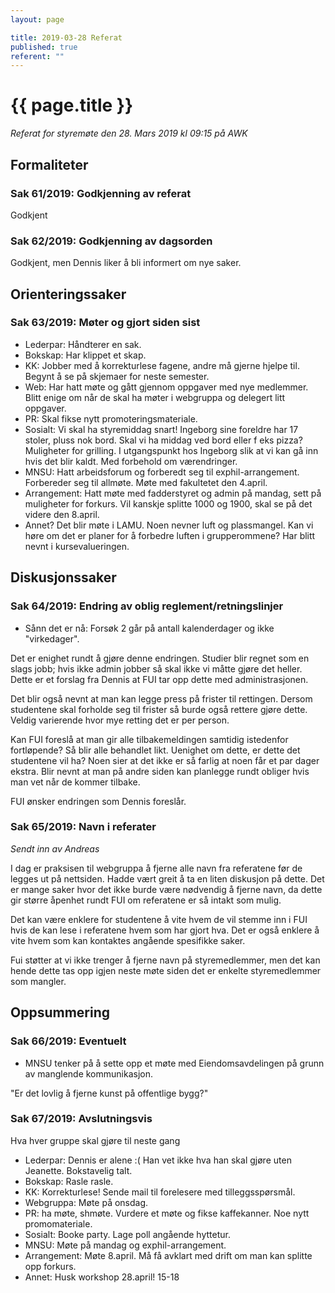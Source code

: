```yaml
---
layout: page

title: 2019-03-28 Referat
published: true
referent: ""
---
```


# {{ page.title }}

_Referat for styremøte den 28. Mars 2019 kl_ _09:15_ _på AWK_

## Formaliteter

### Sak 61/2019: Godkjenning av referat

Godkjent

### Sak 62/2019: Godkjenning av dagsorden

Godkjent, men Dennis liker å bli informert om nye saker.

## Orienteringssaker

### Sak 63/2019: Møter og gjort siden sist

- Lederpar: Håndterer en sak.
- Bokskap: Har klippet et skap.
- KK: Jobber med å korrekturlese fagene, andre må gjerne hjelpe til. Begynt å se på skjemaer for neste semester.
- Web: Har hatt møte og gått gjennom oppgaver med nye medlemmer. Blitt enige om når de skal ha møter i webgruppa og delegert litt oppgaver.
- PR: Skal fikse nytt promoteringsmateriale.
- Sosialt: Vi skal ha styremiddag snart! Ingeborg sine foreldre har 17 stoler, pluss nok bord. Skal vi ha middag ved bord eller f eks pizza? Muligheter for grilling. I utgangspunkt hos Ingeborg slik at vi kan gå inn hvis det blir kaldt. Med forbehold om værendringer.
- MNSU: Hatt arbeidsforum og forberedt seg til exphil-arrangement. Forbereder seg til allmøte. Møte med fakultetet den 4.april.
- Arrangement: Hatt møte med fadderstyret og admin på mandag, sett på muligheter for forkurs. Vil kanskje splitte 1000 og 1900, skal se på det videre den 8.april.
- Annet? Det blir møte i LAMU. Noen nevner luft og plassmangel. Kan vi høre om det er planer for å forbedre luften i grupperommene? Har blitt nevnt i kursevalueringen.

## Diskusjonssaker

### Sak 64/2019: Endring av oblig reglement/retningslinjer
- Sånn det er nå: Forsøk 2 går på antall kalenderdager og ikke &quot;virkedager&quot;.

Det er enighet rundt å gjøre denne endringen. Studier blir regnet som en slags jobb; hvis ikke admin jobber så skal ikke vi måtte gjøre det heller. Dette er et forslag fra Dennis at FUI tar opp dette med administrasjonen.

Det blir også nevnt at man kan legge press på frister til rettingen. Dersom studentene skal forholde seg til frister så burde også rettere gjøre dette. Veldig varierende hvor mye retting det er per person.

Kan FUI foreslå at man gir alle tilbakemeldingen samtidig istedenfor fortløpende? Så blir alle behandlet likt. Uenighet om dette, er dette det studentene vil ha? Noen sier at det ikke er så farlig at noen får et par dager ekstra. Blir nevnt at man på andre siden kan planlegge rundt obliger hvis man vet når de kommer tilbake.

FUI ønsker endringen som Dennis foreslår.

### Sak 65/2019: Navn i referater
_Sendt inn av Andreas_

I dag er praksisen til webgruppa å fjerne alle navn fra referatene før de legges ut på nettsiden. Hadde vært greit å ta en liten diskusjon på dette. Det er mange saker hvor det ikke burde være nødvendig å fjerne navn, da dette gir større åpenhet rundt FUI om referatene er så intakt som mulig.

Det kan være enklere for studentene å vite hvem de vil stemme inn i FUI hvis de kan lese i referatene hvem som har gjort hva. Det er også enklere å vite hvem som kan kontaktes angående spesifikke saker.

Fui støtter at vi ikke trenger å fjerne navn på styremedlemmer, men det kan hende dette tas opp igjen neste møte siden det er enkelte styremedlemmer som mangler.

## Oppsummering

### Sak 66/2019: Eventuelt

- MNSU tenker på å sette opp et møte med Eiendomsavdelingen på grunn av manglende kommunikasjon.

&quot;Er det lovlig å fjerne kunst på offentlige bygg?&quot;

### Sak 67/2019: Avslutningsvis

Hva hver gruppe skal gjøre til neste gang

- Lederpar: Dennis er alene :( Han vet ikke hva han skal gjøre uten Jeanette. Bokstavelig talt.
- Bokskap: Rasle rasle.
- KK: Korrekturlese! Sende mail til forelesere med tilleggsspørsmål.
- Webgruppa: Møte på onsdag.
- PR: ha møte, shmøte. Vurdere et møte og fikse kaffekanner. Noe nytt promomateriale.
- Sosialt: Booke party. Lage poll angående hyttetur.
- MNSU: Møte på mandag og exphil-arrangement.
- Arrangement: Møte 8.april. Må få avklart med drift om man kan splitte opp forkurs.
- Annet: Husk workshop 28.april! 15-18
